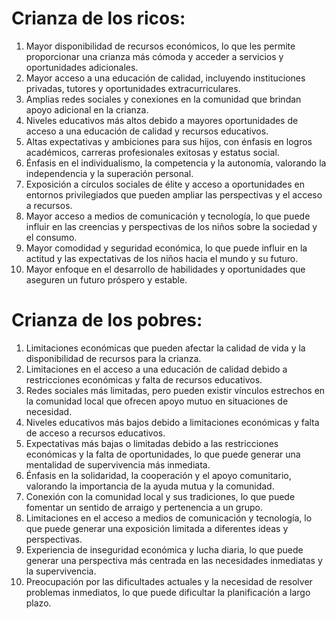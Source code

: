 

# Crianza de los ricos:
1. Mayor disponibilidad de recursos económicos, lo que les permite proporcionar una crianza más cómoda y acceder a servicios y oportunidades adicionales.
2. Mayor acceso a una educación de calidad, incluyendo instituciones privadas, tutores y oportunidades extracurriculares.
3. Amplias redes sociales y conexiones en la comunidad que brindan apoyo adicional en la crianza.
4. Niveles educativos más altos debido a mayores oportunidades de acceso a una educación de calidad y recursos educativos.
5. Altas expectativas y ambiciones para sus hijos, con énfasis en logros académicos, carreras profesionales exitosas y estatus social.
6. Énfasis en el individualismo, la competencia y la autonomía, valorando la independencia y la superación personal.
7. Exposición a círculos sociales de élite y acceso a oportunidades en entornos privilegiados que pueden ampliar las perspectivas y el acceso a recursos.
8. Mayor acceso a medios de comunicación y tecnología, lo que puede influir en las creencias y perspectivas de los niños sobre la sociedad y el consumo.
9. Mayor comodidad y seguridad económica, lo que puede influir en la actitud y las expectativas de los niños hacia el mundo y su futuro.
10. Mayor enfoque en el desarrollo de habilidades y oportunidades que aseguren un futuro próspero y estable.

# Crianza de los pobres:
1. Limitaciones económicas que pueden afectar la calidad de vida y la disponibilidad de recursos para la crianza.
2. Limitaciones en el acceso a una educación de calidad debido a restricciones económicas y falta de recursos educativos.
3. Redes sociales más limitadas, pero pueden existir vínculos estrechos en la comunidad local que ofrecen apoyo mutuo en situaciones de necesidad.
4. Niveles educativos más bajos debido a limitaciones económicas y falta de acceso a recursos educativos.
5. Expectativas más bajas o limitadas debido a las restricciones económicas y la falta de oportunidades, lo que puede generar una mentalidad de supervivencia más inmediata.
6. Énfasis en la solidaridad, la cooperación y el apoyo comunitario, valorando la importancia de la ayuda mutua y la comunidad.
7. Conexión con la comunidad local y sus tradiciones, lo que puede fomentar un sentido de arraigo y pertenencia a un grupo.
8. Limitaciones en el acceso a medios de comunicación y tecnología, lo que puede generar una exposición limitada a diferentes ideas y perspectivas.
9. Experiencia de inseguridad económica y lucha diaria, lo que puede generar una perspectiva más centrada en las necesidades inmediatas y la supervivencia.
10. Preocupación por las dificultades actuales y la necesidad de resolver problemas inmediatos, lo que puede dificultar la planificación a largo plazo.
